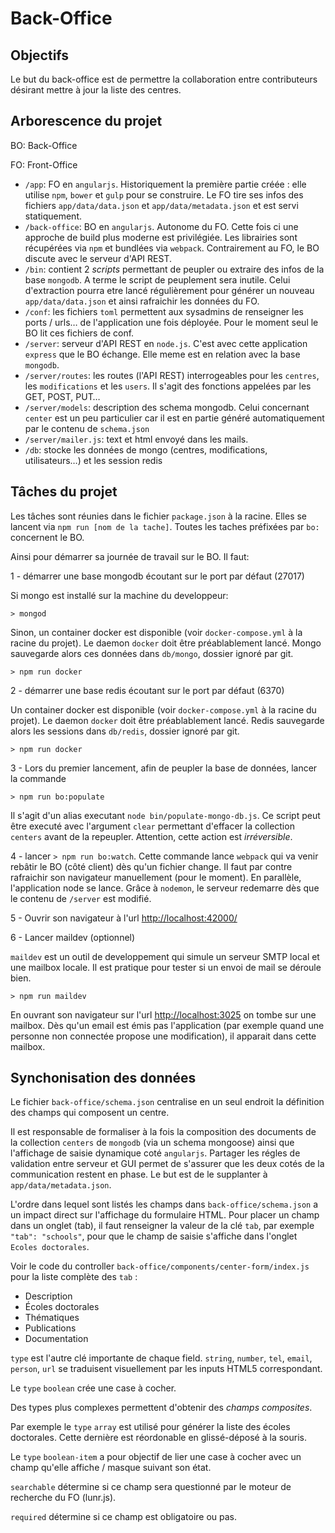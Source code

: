# Back-Office

## Objectifs

Le but du back-office est de permettre la collaboration entre contributeurs désirant mettre à jour la liste des centres.

## Arborescence du projet

BO: Back-Office

FO: Front-Office

- `/app`: FO en `angularjs`. Historiquement la première partie créée : elle utilise `npm`, `bower` et `gulp` pour se construire.
Le FO tire ses infos des fichiers `app/data/data.json` et `app/data/metadata.json` et est servi statiquement.
- `/back-office`: BO en `angularjs`. Autonome du FO. Cette fois ci une approche de build plus moderne est privilégiée.
Les librairies sont récupérées via `npm` et bundlées via `webpack`. Contrairement au FO, le BO discute avec le serveur d'API REST.
- `/bin`: contient 2 *scripts* permettant de peupler ou extraire des infos de la base `mongodb`. A terme le script de peuplement sera inutile.
Celui d'extraction pourra etre lancé régulièrement pour générer un nouveau `app/data/data.json` et ainsi rafraichir les données du FO.
- `/conf`: les fichiers `toml` permettent aux sysadmins de renseigner les ports / urls… de l'application une fois déployée. Pour le moment
seul le BO lit ces fichiers de conf.
- `/server`: serveur d'API REST en `node.js`. C'est avec cette application `express` que le BO échange. Elle meme est en relation avec la base `mongodb`.
- `/server/routes`: les routes (l'API REST) interrogeables pour les `centres`, les `modifications` et les `users`. Il s'agit des fonctions
  appelées par les GET, POST, PUT…
- `/server/models`: description des schema mongodb. Celui concernant `center` est un peu particulier car il est en partie généré automatiquement par
  le contenu de `schema.json`
- `/server/mailer.js`: text et html envoyé dans les mails.
- `/db`: stocke les données de mongo (centres, modifications, utilisateurs…) et les session redis

## Tâches du projet

Les tâches sont réunies dans le fichier `package.json` à la racine. Elles se lancent via `npm run [nom de la tache]`.
Toutes les taches préfixées par `bo:` concernent le BO.

Ainsi pour démarrer sa journée de travail sur le BO. Il faut:

1 - démarrer une base mongodb écoutant sur le port par défaut (27017)

Si mongo est installé sur la machine du developpeur:

`> mongod`

Sinon, un container docker est disponible (voir `docker-compose.yml` à la racine du projet).
Le daemon `docker` doit être préablablement lancé. Mongo sauvegarde alors ces données dans `db/mongo`, dossier
ignoré par git.

`> npm run docker`

2 - démarrer une base redis écoutant sur le port par défaut (6370)

Un container docker est disponible (voir `docker-compose.yml` à la racine du projet).
Le daemon `docker` doit être préablablement lancé. Redis sauvegarde alors les sessions dans `db/redis`, dossier
ignoré par git.

`> npm run docker`

3 - Lors du premier lancement, afin de peupler la base de données, lancer la commande

`> npm run bo:populate`

Il s'agit d'un alias executant `node bin/populate-mongo-db.js`. Ce script peut être executé avec l'argument `clear` permettant d'effacer la collection
`centers` avant de la repeupler. Attention, cette action est *irréversible*.

4 - lancer `> npm run bo:watch`. Cette commande lance `webpack` qui va venir rebâtir le BO (côté client) dès qu'un fichier change. Il faut par contre
rafraichir son navigateur manuellement (pour le moment). En parallèle, l'application node se lance. Grâce à `nodemon`, le serveur redemarre dès que le
contenu de `/server` est modifié.

5 - Ouvrir son navigateur à l'url <http://localhost:42000/>

6 - Lancer maildev (optionnel)

`maildev` est un outil de developpement qui simule un serveur SMTP local et une mailbox locale. Il est pratique pour tester si un envoi de mail se déroule bien.

`> npm run maildev`

En ouvrant son navigateur sur l'url <http://localhost:3025> on tombe sur une mailbox. Dès qu'un email est émis pas l'application (par exemple quand une personne
non connectée propose une modification), il apparait dans cette mailbox.

## Synchonisation des données

Le fichier `back-office/schema.json` centralise en un seul endroit la définition des champs qui composent un centre.

Il est responsable de formaliser à la fois la composition des documents de la collection `centers` de `mongodb` (via un schema mongoose) ainsi que l'affichage de saisie dynamique coté `angularjs`.
Partager les régles de validation entre serveur et GUI permet de s'assurer que les deux cotés de la communication restent en phase.
Le but est de le supplanter à `app/data/metadata.json`.

L'ordre dans lequel sont listés les champs dans `back-office/schema.json` a un impact direct sur l'affichage du formulaire HTML.
Pour placer un champ dans un onglet (tab), il faut renseigner la valeur de la clé `tab`, par exemple `"tab": "schools"`, pour que le champ de saisie s'affiche dans l'onglet `Ecoles doctorales`.

Voir le code du controller `back-office/components/center-form/index.js` pour la liste complète des `tab` :
- Description
- Écoles doctorales
- Thématiques
- Publications
- Documentation

`type` est l'autre clé importante de chaque field. `string`, `number`, `tel`, `email`, `person`, `url` se traduisent visuellement par les inputs HTML5 correspondant.

Le `type` `boolean` crée une case à cocher.

Des types plus complexes permettent d'obtenir des *champs composites*.

Par exemple le `type` `array` est utilisé pour générer la liste des écoles doctorales. Cette dernière est réordonable en glissé-déposé à la souris.

Le `type` `boolean-item` a pour objectif de lier une case à cocher avec un champ qu'elle affiche / masque suivant son état.

`searchable` détermine si ce champ sera questionné par le moteur de recherche du FO (lunr.js).

`required` détermine si ce champ est obligatoire ou pas.

